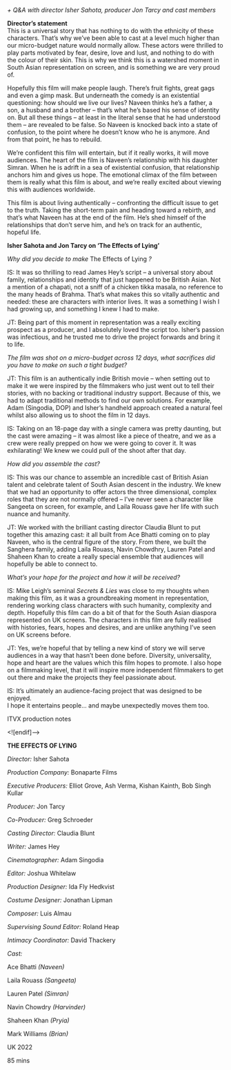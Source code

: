 
_+ Q&A with director Isher Sahota, producer Jon Tarcy and cast members_

**Director’s statement**  
This is a universal story that has nothing to do with the ethnicity of these characters. That’s why we’ve been able to cast at a level much higher than our micro-budget nature would normally allow. These actors were thrilled to play parts motivated by fear, desire, love and lust, and nothing to do with the colour of their skin. This is why we think this is a watershed moment in South Asian representation on screen, and is something we are very proud of.

Hopefully this film will make people laugh. There’s fruit fights, great gags and even a gimp mask. But underneath the comedy is an existential questioning: how should we live our lives? Naveen thinks he’s a father, a son, a husband and a brother – that’s what he’s based his sense of identity on. But all these things – at least in the literal sense that he had understood them – are revealed to be false. So Naveen is knocked back into a state of confusion, to the point where he doesn’t know who he is anymore. And from that point, he has to rebuild.

We’re confident this film will entertain, but if it really works, it will move audiences. The heart of the film is Naveen’s relationship with his daughter Simran. When he is adrift in a sea of existential confusion, that relationship anchors him and gives us hope. The emotional climax of the film between them is really what this film is about, and we’re really excited about viewing this with audiences worldwide.

This film is about living authentically – confronting the difficult issue to get to the truth. Taking the short-term pain and heading toward a rebirth, and that’s what Naveen has at the end of the film. He’s shed himself of the relationships that don’t serve him, and he’s on track for an authentic, hopeful life.

**Isher Sahota and Jon Tarcy on ‘The Effects of Lying’**

_Why did you decide to make_ The Effects of Lying _?_

IS: It was so thrilling to read James Hey’s script – a universal story about family, relationships and identity that just happened to be British Asian. Not a mention of a chapati, not a sniff of a chicken tikka masala, no reference to the many heads of Brahma. That’s what makes this so vitally authentic and needed: these are characters with interior lives. It was a something I wish I had growing up, and something I knew I had to make.

JT: Being part of this moment in representation was a really exciting prospect as a producer, and I absolutely loved the script too. Isher’s passion was infectious, and he trusted me to drive the project forwards and bring it to life.

_The film was shot on a micro-budget across 12 days, what sacrifices did you have to make on such a tight budget?_

JT: This film is an authentically indie British movie – when setting out to make it we were inspired by the filmmakers who just went out to tell their stories, with no backing or traditional industry support. Because of this, we had to adapt traditional methods to find our own solutions. For example, Adam (Singodia, DOP) and Isher’s handheld approach created a natural feel whilst also allowing us to shoot the film in 12 days.

IS: Taking on an 18-page day with a single camera was pretty daunting, but the cast were amazing – it was almost like a piece of theatre, and we as a crew were really prepped on how we were going to cover it. It was exhilarating! We knew we could pull of the shoot after that day.

_How did you assemble the cast?_

IS: This was our chance to assemble an incredible cast of British Asian talent and celebrate talent of South Asian descent in the industry. We knew that we had an opportunity to offer actors the three dimensional, complex roles that they are not normally offered – I’ve never seen a character like Sangeeta on screen, for example, and Laila Rouass gave her life with such nuance and humanity.

JT: We worked with the brilliant casting director Claudia Blunt to put together this amazing cast: it all built from Ace Bhatti coming on to play Naveen, who is the central figure of the story. From there, we built the Sanghera family, adding Laila Rouass, Navin Chowdhry, Lauren Patel and Shaheen Khan to create a really special ensemble that audiences will hopefully be able to connect to.

_What’s your hope for the project and how it will be received?_

IS: Mike Leigh’s seminal _Secrets & Lies_ was close to my thoughts when making this film, as it was a groundbreaking moment in representation, rendering working class characters with such humanity, complexity and depth. Hopefully this film can do a bit of that for the South Asian diaspora represented on UK screens. The characters in this film are fully realised with histories, fears, hopes and desires, and are unlike anything I’ve seen on UK screens before.

JT: Yes, we’re hopeful that by telling a new kind of story we will serve audiences in a way that hasn’t been done before. Diversity, universality, hope and heart are the values which this film hopes to promote. I also hope on a filmmaking level, that it will inspire more independent filmmakers to get out there and make the projects they feel passionate about.

IS: It’s ultimately an audience-facing project that was designed to be enjoyed.  
I hope it entertains people... and maybe unexpectedly moves them too.

ITVX production notes

<![endif]-->

**THE EFFECTS OF LYING**

_Director:_ Isher Sahota

_Production Company:_ Bonaparte Films

_Executive Producers:_ Elliot Grove, Ash Verma, Kishan Kainth, Bob Singh Kullar

_Producer:_ Jon Tarcy

_Co-Producer:_ Greg Schroeder

_Casting Director:_ Claudia Blunt

_Writer:_ James Hey

_Cinematographer:_ Adam Singodia

_Editor:_ Joshua Whitelaw

_Production Designer:_ Ida Fly Hedkvist

_Costume Designer:_ Jonathan Lipman

_Composer:_ Luis Almau

_Supervising Sound Editor:_ Roland Heap

_Intimacy Coordinator:_ David Thackery

_Cast:_

Ace Bhatti _(Naveen)_

Laila Rouass _(Sangeeta)_

Lauren Patel _(Simran)_

Navin Chowdry _(Harvinder)_

Shaheen Khan _(Pryia)_

Mark Williams _(Brian)_

UK 2022

85 mins
<!--stackedit_data:
eyJoaXN0b3J5IjpbLTE5NTEyMTcyODNdfQ==
-->